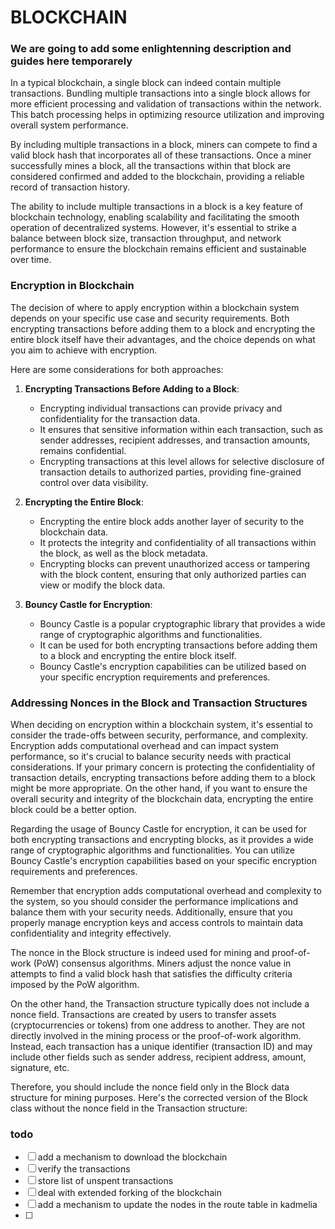 # BLOCKCHAIN
### We are going to add some enlightenning description and guides here temporarely

In a typical blockchain, a single block can indeed contain multiple transactions. Bundling multiple transactions into a single block allows for more efficient processing and validation of transactions within the network. This batch processing helps in optimizing resource utilization and improving overall system performance.

By including multiple transactions in a block, miners can compete to find a valid block hash that incorporates all of these transactions. Once a miner successfully mines a block, all the transactions within that block are considered confirmed and added to the blockchain, providing a reliable record of transaction history.

The ability to include multiple transactions in a block is a key feature of blockchain technology, enabling scalability and facilitating the smooth operation of decentralized systems. However, it's essential to strike a balance between block size, transaction throughput, and network performance to ensure the blockchain remains efficient and sustainable over time.

### Encryption in Blockchain

The decision of where to apply encryption within a blockchain system depends on your specific use case and security requirements. Both encrypting transactions before adding them to a block and encrypting the entire block itself have their advantages, and the choice depends on what you aim to achieve with encryption.

Here are some considerations for both approaches:

1. **Encrypting Transactions Before Adding to a Block**:
    - Encrypting individual transactions can provide privacy and confidentiality for the transaction data.
    - It ensures that sensitive information within each transaction, such as sender addresses, recipient addresses, and transaction amounts, remains confidential.
    - Encrypting transactions at this level allows for selective disclosure of transaction details to authorized parties, providing fine-grained control over data visibility.

2. **Encrypting the Entire Block**:
    - Encrypting the entire block adds another layer of security to the blockchain data.
    - It protects the integrity and confidentiality of all transactions within the block, as well as the block metadata.
    - Encrypting blocks can prevent unauthorized access or tampering with the block content, ensuring that only authorized parties can view or modify the block data.

3. **Bouncy Castle for Encryption**:
    - Bouncy Castle is a popular cryptographic library that provides a wide range of cryptographic algorithms and functionalities.
    - It can be used for both encrypting transactions before adding them to a block and encrypting the entire block itself.
    - Bouncy Castle's encryption capabilities can be utilized based on your specific encryption requirements and preferences.

### Addressing Nonces in the Block and Transaction Structures 
When deciding on encryption within a blockchain system, it's essential to consider the trade-offs between security, performance, and complexity. Encryption adds computational overhead and can impact system performance, so it's crucial to balance security needs with practical considerations.
If your primary concern is protecting the confidentiality of transaction details, encrypting transactions before adding them to a block might be more appropriate. On the other hand, if you want to ensure the overall security and integrity of the blockchain data, encrypting the entire block could be a better option.

Regarding the usage of Bouncy Castle for encryption, it can be used for both encrypting transactions and encrypting blocks, as it provides a wide range of cryptographic algorithms and functionalities. You can utilize Bouncy Castle's encryption capabilities based on your specific encryption requirements and preferences.

Remember that encryption adds computational overhead and complexity to the system, so you should consider the performance implications and balance them with your security needs. Additionally, ensure that you properly manage encryption keys and access controls to maintain data confidentiality and integrity effectively.

The nonce in the Block structure is indeed used for mining and proof-of-work (PoW) consensus algorithms. Miners adjust the nonce value in attempts to find a valid block hash that satisfies the difficulty criteria imposed by the PoW algorithm.

On the other hand, the Transaction structure typically does not include a nonce field. Transactions are created by users to transfer assets (cryptocurrencies or tokens) from one address to another. They are not directly involved in the mining process or the proof-of-work algorithm. Instead, each transaction has a unique identifier (transaction ID) and may include other fields such as sender address, recipient address, amount, signature, etc.

Therefore, you should include the nonce field only in the Block data structure for mining purposes. Here's the corrected version of the Block class without the nonce field in the Transaction structure:

### todo

- [ ] add a mechanism to download the blockchain
- [ ] verify the transactions
- [ ] store list of unspent transactions
- [ ] deal with extended forking of the blockchain
- [ ] add a mechanism to update the nodes in the route table in kadmelia
- [ ] 